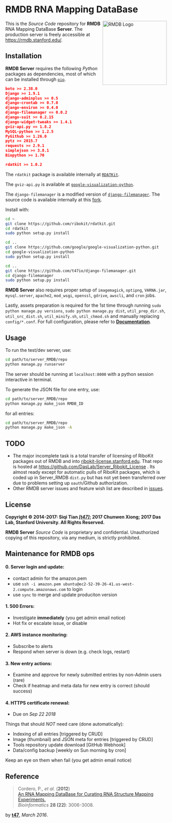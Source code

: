 # RMDB RNA Mapping DataBase

<img src="https://rmdb.stanford.edu/site_media/images/logo_rmdb.png" alt="RMDB Logo" width="200" align="right">

This is the _Source Code_ repository for **RMDB** RNA Mapping DataBase **Server**. The production server is freely accessible at https://rmdb.stanford.edu/.

## Installation

**RMDB Server** requires the following *Python* packages as dependencies, most of which can be installed through [`pip`](https://pip.pypa.io/).

```json
boto >= 2.38.0
Django >= 1.9.1
django-adminplus >= 0.5
django-crontab >= 0.7.0
django-environ >= 0.4.0
django-filemanager == 0.0.2
django-suit >= 0.2.15
django-widget-tweaks >= 1.4.1
gviz-api.py == 1.8.2
MySQL-python >= 1.2.5
PyGithub >= 1.26.0
pytz >= 2015.7
requests >= 2.9.1
simplejson >= 3.8.1
Biopython >= 1.70

rdatkit >= 1.0.2
```

The `rdatkit` package is available internally at [`RDATKit`](https://github.com/ribokit/rdatkit/).

The `gviz-api.py` is available at [`google-visualization-python`](https://github.com/google/google-visualization-python/).

The `django-filemanager` is a modified version of [`django-filemanager`](https://github.com/IMGIITRoorkee/django-filemanager/). The source code is available internally at this [fork](https://github.com/t47io/django-filemanager/).

Install with:

```sh
cd ~
git clone https://github.com/ribokit/rdatkit.git
cd rdatkit
sudo python setup.py install

cd ..
git clone https://github.com/google/google-visualization-python.git
cd google-visualization-python
sudo python setup.py install

cd ..
git clone https://github.com/t47io/django-filemanager.git
cd django-filemanager
sudo python setup.py install
```

**RMDB Server** also requires proper setup of `imagemagick`, `optipng`, `VARNA.jar`, `mysql.server`, `apache2`, `mod_wsgi`, `openssl`, `gdrive`, `awscli`, and `cron` jobs.

Lastly, assets preparation is required for the 1st time through running `sudo python manage.py versions`, `sudo python manage.py dist`, `util_prep_dir.sh`, `util_src_dist.sh`, `util_minify.sh`, `util_chmod.sh` and manually replacing `config/*.conf`. For full configuration, please refer to [**Documentation**](https://rmdb.stanford.edu/admin/setup/).


## Usage

To run the test/dev server, use:

```bash
cd path/to/server_RMDB/repo
python manage.py runserver
```

The server should be running at `localhost:8000` with a python session interactive in terminal.

To generate the JSON file for one entry, use:

```bash
cd path/to/server_RMDB/repo
python manage.py make_json RMDB_ID
```

for all entries:

```bash
cd path/to/server_RMDB/repo
python manage.py make_json -A
```

## TODO
* The major incomplete task is a total transfer of licensing of RiboKit packages out of RMDB and into [ribokit-license.stanford.edu](ribokit-license.stanford.edu). That repo is hosted at https://github.com/DasLab/Server_Ribokit_License . Its almost ready except for automatic pulls of RiboKit packages, which is coded up in Server_RMDB `dist.py` but has not yet been transferred over due to problems setting up `oauth`/Github authorization.
* Other RMDB server issues and feature wish list are described in [issues](https://github.com/DasLab/Server_RMDB/issues).


## License

**Copyright &copy; 2014-2017: Siqi Tian _[[t47](https://t47.io/)]_; 2017 Chunwen Xiong; 2017 Das Lab, Stanford University. All Rights Reserved.**

**RMDB Server** _Source Code_ is proprietary and confidential. Unauthorized copying of this repository, via any medium, is strictly prohibited.

## Maintenance for RMDB ops

#### 0. Server login and update:
- contact admin for the amazon.pem
- use `ssh -i amazon.pem ubuntu@ec2-52-39-26-41.us-west-2.compute.amazonaws.com` to login
- use `sync` to merge and update produciton version

#### 1. 500 Errors:
- Investigate **immediately** (you get admin email notice)
- Hot fix or escalate issue, or disable

#### 2. AWS instance monitoring:
- Subscribe to alerts
- Respond when server is down (e.g. check logs, restart)

#### 3. New entry actions:
- Examine and approve for newly submitted entries by non-Admin users (rare)
- Check if heatmap and meta data for new entry is correct (should success)

#### 4. HTTPS certificate renewal:
- Due on _Sep 22 2018_

Things that should _NOT_ need care (done automatically):

- Indexing of all entries [triggered by CRUD]
- Image (thumbnail) and JSON meta for entries [triggered by CRUD]
- Tools repository update download [GitHub Webhook]
- Data/config backup [weekly on Sun morning by cron]

Keep an eye on them when fail (you get admin email notice)


## Reference

>Cordero, P., *et al.* (**2012**)<br/>
>[An RNA Mapping DataBase for Curating RNA Structure Mapping Experiments.](http://bioinformatics.oxfordjournals.org/content/28/22/3006.long)<br/>
>*Bioinformatics* **28 (22)**: 3006-3008.

by [**t47**](http://t47.io/), *March 2016*.

